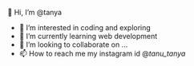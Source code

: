 👋 Hi, I’m @tanya
- 👀 I’m interested in coding and exploring
- 🌱 I’m currently learning web development
- 💞️ I’m looking to collaborate on ...
- 📫 How to reach me my instagram id @_tanu_tanya_

<!---
tanu-tanyA/tanu-tanyA is a ✨ special ✨ repository because its `README.md` (this file) appears on your GitHub profile.
You can click the Preview link to take a look at your changes.
--->
